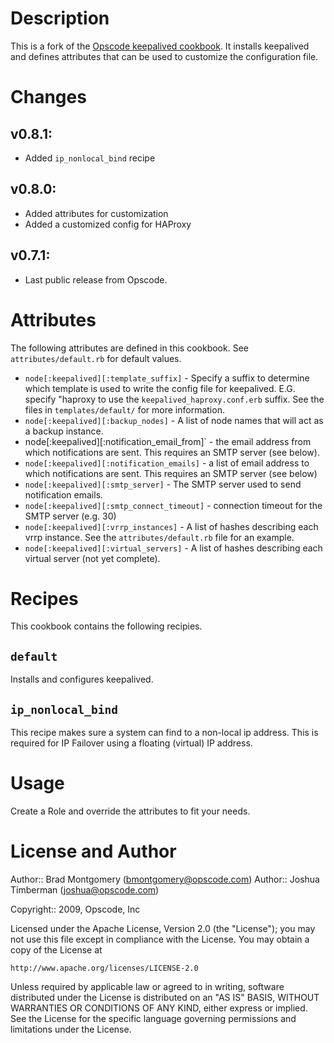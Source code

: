 Description
===========

This is a fork of the [Opscode keepalived cookbook](https://github.com/opscode/cookbooks/tree/master/keepalived). It installs keepalived and defines attributes that can be used to customize the configuration file.

Changes
=======
## v0.8.1:
* Added `ip_nonlocal_bind` recipe

## v0.8.0:
* Added attributes for customization
* Added a customized config for HAProxy

## v0.7.1:

* Last public release from Opscode.

Attributes
==========
The following attributes are defined in this cookbook. See `attributes/default.rb` for default values.

* `node[:keepalived][:template_suffix]` - Specify a suffix to determine which template is used to write the config file for keepalived. E.G. specify "haproxy to use the `keepalived_haproxy.conf.erb` suffix. See the files in `templates/default/` for more information.
* `node[:keepalived][:backup_nodes]` - A list of node names that will act as a backup instance.
* node[:keepalived][:notification_email_from]` - the email address from which notifications are sent. This requires an SMTP server (see below).
* `node[:keepalived][:notification_emails]` - a list of email address to which notifications are sent. This requires an SMTP server (see below)
* `node[:keepalived][:smtp_server]` - The SMTP server used to send notification emails.
* `node[:keepalived][:smtp_connect_timeout]` - connection timeout for the SMTP server (e.g. 30)
* `node[:keepalived][:vrrp_instances]` - A list of hashes describing each vrrp instance. See the `attributes/default.rb` file for an example.
* `node[:keepalived][:virtual_servers]` - A list of hashes describing each virtual server (not yet complete).


Recipes
=======
This cookbook contains the following recipies.

`default`
---------
Installs and configures keepalived.

`ip_nonlocal_bind`
------------------
This recipe makes sure a system can find to a non-local ip address. This is required for IP Failover using a floating (virtual) IP address.

Usage
=====

Create a Role and override the attributes to fit your needs.

License and Author
==================

Author:: Brad Montgomery (<bmontgomery@opscode.com>)
Author:: Joshua Timberman (<joshua@opscode.com>)

Copyright:: 2009, Opscode, Inc

Licensed under the Apache License, Version 2.0 (the "License");
you may not use this file except in compliance with the License.
You may obtain a copy of the License at

    http://www.apache.org/licenses/LICENSE-2.0

Unless required by applicable law or agreed to in writing, software
distributed under the License is distributed on an "AS IS" BASIS,
WITHOUT WARRANTIES OR CONDITIONS OF ANY KIND, either express or implied.
See the License for the specific language governing permissions and
limitations under the License.
